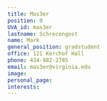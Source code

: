 ```yaml
---
title: Mas3er
position: 0
UVA_id: mas3er
lastname: Schrecengost
name: Mark
general_position: gradstudent
office: 121 Kerchof Hall
phone: 434-982-2785
email: mas3er@virginia.edu
image: 
personal_page: 
interests: 
---
```


